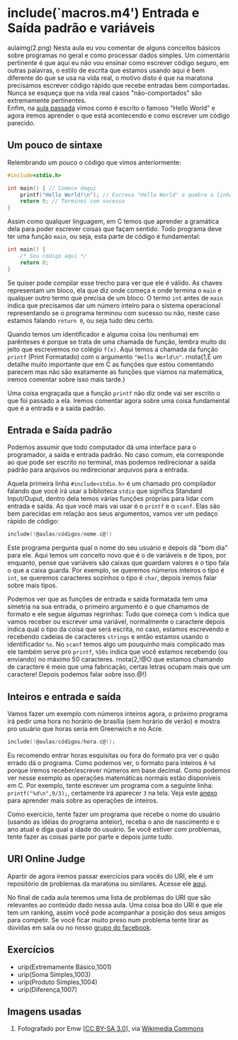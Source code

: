 include(`macros.m4')
Entrada e Saída padrão e variáveis
==================================
aulaimg(2.png)
Nesta aula eu vou comentar de alguns conceitos básicos sobre programas no geral e como processar dados simples. Um comentário pertinente é que aqui eu não vou ensinar como escrever código seguro, em outras palavras, o estilo de escrita que estamos usando aqui é bem diferente do que se usa na vida real, o motivo disto é que na maratona precisamos escrever código rápido que recebe entradas bem comportadas. Nunca se esqueça que na vida real casos "não-comportados" são extremamente pertinentes.  
Enfim, na [aula passada](aula1.html) vimos como é escrito o famoso "Hello World" e agora iremos aprender o que está acontecendo e como escrever um código parecido.

Um pouco de sintaxe
-------------------
Relembrando um pouco o código que vimos anteriormente:

```c
#include<stdio.h>

int main() { // Comece daqui
	printf("Hello World!\n"); // Escreva "Hello World" e quebre a linha
	return 0; // Terminei com sucesso
}
```
Assim como qualquer linguagem, em C temos que aprender a gramática dela para poder escrever coisas que façam sentido. Todo programa deve ter uma função `main`, ou seja, esta parte de código é fundamental:

```c
int main() {
	/* Seu código aqui */
	return 0;
}
```
Se quiser pode compilar esse trecho para ver que ele é válido. As chaves representam um bloco, ela que diz onde começa e onde termina o `main` e qualquer outro termo que precisa de um bloco. O termo `int` antes de `main` indica que precisamos dar um número inteiro para o sistema operacional representando se o programa terminou com sucesso ou não, neste caso estamos falando `return 0`, ou seja tudo deu certo.

Quando temos um identificador e alguma coisa (ou nenhuma) em parênteses é porque se trata de uma chamada de função, lembra muito do jeito que escrevemos no colégio `f(x)`. Aqui temos a chamada da função `printf` (Print Formatado) com o argumento `"Hello World\n"`. rnota(1,É um detalhe muito importante que em C as funções que estou comentando parecem mas não são exatamente as funções que viamos na matemática, iremos comentar sobre isso mais tarde.)

Uma coisa engraçada que a função `printf` não diz onde vai ser escrito o que foi passado a ela. Iremos comentar agora sobre uma coisa fundamental que é a entrada e a saída padrão.

Entrada e Saída padrão
----------------------
Podemos assumir que todo computador dá uma interface para o programador, a saída e entrada padrão. No caso comum, ela corresponde ao que pode ser escrito no terminal, mas podemos redirecionar a saída padrão para arquivos ou redirecionar arquivos para a entrada.

Aquela primeira linha `#include<stdio.h>` é um chamado pro compilador falando que você irá usar a biblioteca `stdio` que significa Standard Input/Ouput, dentro dela temos várias funções próprias para lidar com entrada e saída. As que você mais vai usar é o `printf` e o `scanf`. Elas são bem parecidas em relação aos seus argumentos, vamos ver um pedaço rápido de código:

```c
include(!@aulas/códigos/nome.c@!)
```
Este programa pergunta qual o nome do seu usuário e depois dá "bom dia" para ele. Aqui temos um conceito novo que é o de variáveis e de tipos, por enquanto, pense que variáveis são caixas que guardam valores e o tipo fala o que a caixa guarda. Por exemplo, se queremos números inteiros o tipo é `int`, se queremos caracteres sozinhos o tipo é `char`, depois iremos falar sobre mais tipos.

Podemos ver que as funções de entrada e saída formatada tem uma simetria na sua entrada, o primeiro argumento é o que chamamos de formato e ele segue algumas regrinhas: Tudo que começa com `%` indica que vamos receber ou escrever uma variável, normalmente o caractere depois indica qual o tipo da coisa que será escrita, no caso, estamos escrevendo e recebendo cadeias de caracteres `strings` e então estamos usando o identificador `%s`. No `scanf` temos algo um pouquinho mais complicado mas ele também serve pro `printf`, `%50s` indica que você estamos recebendo (ou enviando) no máximo 50 caracteres. rnota(2,!@O que estamos chamando de caractere é meio que uma fabricação, certas letras ocupam mais que um caractere! Depois podemos falar sobre isso.@!)

Inteiros e entrada e saída
--------------------------
Vamos fazer um exemplo com números inteiros agora, o próximo programa irá pedir uma hora no horário de brasília (sem horário de verão) e mostra pro usuário que horas seria em Greenwich e no Acre.

```c
include(!@aulas/códigos/hora.c@!);
```
Eu recomendo entrar horas esquisitas ou fora do formato pra ver o quão errado dá o programa.
Como podemos ver, o formato para inteiros é `%d` porque iremos receber/escrever números em base decimal. Como podemos ver nesse exemplo as operações matemáticas normais estão disponíveis em C. Por exemplo, tente escrever um programa com a seguinte linha: `printf("%d\n",9/3);`, certamente irá aparecer `3` na tela. Veja este [anexo](aula2.anexo.html) para aprender mais sobre as operações de inteiros.

Como exercício, tente fazer um programa que recebe o nome do usuário (usando as idéias do programa anteior), receba o ano de nascimento e o ano atual e diga qual a idade do usuário. Se você estiver com problemas, tente fazer as coisas parte por parte e depois junte tudo.

URI Online Judge
----------------
Apartir de agora iremos passar exercícios para vocês do URI, ele é um repositório de problemas da maratona ou similares. Acesse ele [aqui](https://www.urionlinejudge.com.br/judge/login).

No final de cada aula teremos uma lista de problemas do URI que são relevantes ao conteúdo dado nessa aula. Uma coisa boa do URI é que ele tem um ranking, assim você pode acompanhar a posição dos seus amigos para competir. Se você ficar muito preso num problema tente tirar as dúvidas em sala ou no nosso [grupo do facebook](https://www.facebook.com/groups/169425793178096/).

Exercícios
----------
* urip(Extremamente Básico,1001)
* urip(Soma Simples,1003)
* urip(Produto Simples,1004)
* urip(Diferença,1007)

Imagens usadas
--------------
1. Fotografado por Emw [[CC BY-SA 3.0](http://creativecommons.org/licenses/by-sa/3.0)], via [Wikimedia Commons](http://commons.wikimedia.org/wiki/File%3AGates_of_Hell_sculpture_by_Rodin%3B_angled_view_from_left.JPG)
